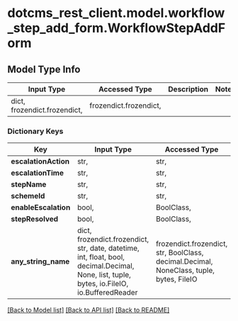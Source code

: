 # dotcms_rest_client.model.workflow_step_add_form.WorkflowStepAddForm

## Model Type Info
Input Type | Accessed Type | Description | Notes
------------ | ------------- | ------------- | -------------
dict, frozendict.frozendict,  | frozendict.frozendict,  |  | 

### Dictionary Keys
Key | Input Type | Accessed Type | Description | Notes
------------ | ------------- | ------------- | ------------- | -------------
**escalationAction** | str,  | str,  |  | 
**escalationTime** | str,  | str,  |  | 
**stepName** | str,  | str,  |  | 
**schemeId** | str,  | str,  |  | 
**enableEscalation** | bool,  | BoolClass,  |  | 
**stepResolved** | bool,  | BoolClass,  |  | 
**any_string_name** | dict, frozendict.frozendict, str, date, datetime, int, float, bool, decimal.Decimal, None, list, tuple, bytes, io.FileIO, io.BufferedReader | frozendict.frozendict, str, BoolClass, decimal.Decimal, NoneClass, tuple, bytes, FileIO | any string name can be used but the value must be the correct type | [optional]

[[Back to Model list]](../../README.md#documentation-for-models) [[Back to API list]](../../README.md#documentation-for-api-endpoints) [[Back to README]](../../README.md)

